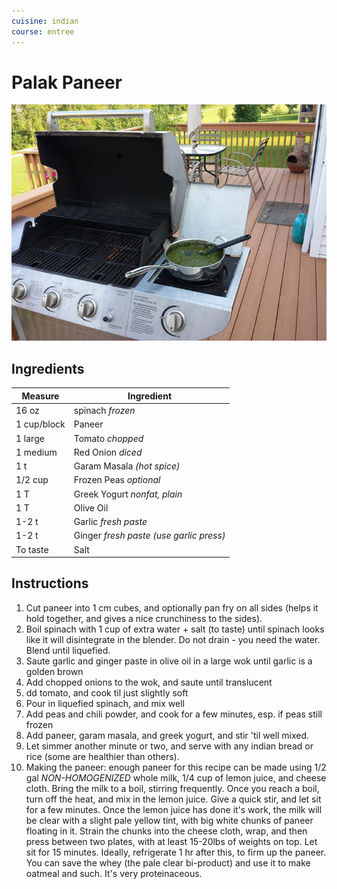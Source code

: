 ```yaml
---
cuisine: indian
course: entree
---
```


# Palak Paneer

![Photo](palak-paneer.jpg)

## Ingredients

Measure|Ingredient
---|---
16 oz|spinach *frozen*
1 cup/block|Paneer
1 large|Tomato *chopped*
1 medium|Red Onion *diced*
1 t|Garam Masala *(hot spice)*
1/2 cup|Frozen Peas *optional*
1 T|Greek Yogurt *nonfat, plain*
1 T|Olive Oil
1-2 t|Garlic *fresh paste*
1-2 t|Ginger *fresh paste (use garlic press)*
To taste|Salt

## Instructions

1. Cut paneer into 1 cm cubes, and optionally pan fry on all sides (helps it hold together, and gives a nice crunchiness to the sides).
2. Boil spinach with 1 cup of extra water + salt (to taste) until spinach looks like it will disintegrate in the blender. Do not drain - you need the water. Blend until liquefied.
3. Saute garlic and ginger paste in olive oil in a large wok until garlic is a golden brown
4. Add chopped onions to the wok, and saute until translucent
5. dd tomato, and cook til just slightly soft
6. Pour in liquefied spinach, and mix well
7. Add peas and chili powder, and cook for a few minutes, esp. if peas still frozen
8. Add paneer, garam masala, and greek yogurt, and stir 'til well mixed.
9. Let simmer another minute or two, and serve with any indian bread or rice (some are healthier than others).
10. Making the paneer: enough paneer for this recipe can be made using 1/2 gal *NON-HOMOGENIZED* whole milk, 1/4 cup of lemon juice, and cheese cloth. Bring the milk to a boil, stirring frequently. Once you reach a boil, turn off the heat, and mix in the lemon juice. Give a quick stir, and let sit for a few minutes. Once the lemon juice has done it's work, the milk will be clear with a slight pale yellow tint, with big white chunks of paneer floating in it. Strain the chunks into the cheese cloth, wrap, and then press between two plates, with at least 15-20lbs of weights on top. Let sit for 15 minutes. Ideally, refrigerate 1 hr after this, to firm up the paneer. You can save the whey (the pale clear bi-product) and use it to make oatmeal and such. It's very proteinaceous.